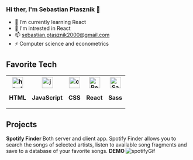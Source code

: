 ### Hi ther, I'm Sebastian Ptasznik 👋

- 🌱 I’m currently learning React
- 👀 I'm intrested in React
- 📫 sebastian.ptasznik2000@gmail.com
- ⚡ Computer science and econometrics


## Favorite Tech

<table>
  <tr>
    <th> <img src="https://upload.wikimedia.org/wikipedia/commons/thumb/6/61/HTML5_logo_and_wordmark.svg/1200px-HTML5_logo_and_wordmark.svg.png" alt="html" height="30px" /> <p> HTML </p> </th>
    <th> <img src="https://upload.wikimedia.org/wikipedia/commons/thumb/9/99/Unofficial_JavaScript_logo_2.svg/480px-Unofficial_JavaScript_logo_2.svg.png" alt="js"  height="30px" /> <p>JavaScript </p></th>
    <th> <img src="https://upload.wikimedia.org/wikipedia/commons/thumb/d/d5/CSS3_logo_and_wordmark.svg/1200px-CSS3_logo_and_wordmark.svg.png" alt="css"  height="30px" /> <p>CSS</p></th>
    <th> <img src="https://upload.wikimedia.org/wikipedia/commons/thumb/a/a7/React-icon.svg/1024px-React-icon.svg.png" alt="React"  height="30px" /> <p>React</p></th>
     <th>  <img src="https://upload.wikimedia.org/wikipedia/commons/thumb/9/96/Sass_Logo_Color.svg/1200px-Sass_Logo_Color.svg.png" alt="Sass"  height="30px" /> <p>Sass</p></th>
    
  </tr>
</table>

## Projects

<b>Spotify Finder </b>
Both server and client app. Spotify Finder allows you to search the songs of selected artists, listen to available song fragments and save to a database of your favorite songs.
<b>DEMO </b>
<img src= "https://github.com/sebix00/spotify-api/blob/master/images/spotifyFinder.gif" alt="spotifyGif" />

